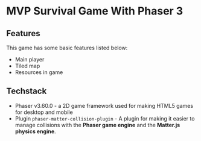 # MVP Survival Game With Phaser 3


## Features

This game has some basic features listed below:
- Main player
- Tiled map
- Resources in game

## Techstack

- Phaser v3.60.0 - a 2D game framework used for making HTML5 games for desktop and mobile
- Plugin `phaser-matter-collision-plugin` - A plugin for making it easier to manage collisions with the **Phaser game engine** and the **Matter.js physics engine**.
